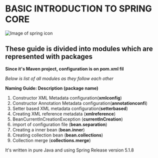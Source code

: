 # BASIC INTRODUCTION TO SPRING CORE
![Image of spring icon](https://spring.io/images/spring-logo-9146a4d3298760c2e7e49595184e1975.svg)

## These guide is divided into modules which are represented with packages
__Since it's Maven project, configuration is on pom.xml fil__

*Below is list of all modules as they follow each other*

**Naming Guide: __Description (package name)__**

1. Constructor XML Metadata configuration(__xmlconfig__)
1. Constructor Annotation Metadata configuration(__annotationconfi__)
1. Setter based XML metadata configuration(__setterbased__)
1. Creating XML reference metadata (__xmlreference__)
1. BeanCurrentInCreationException (__currentInCreation__)
1. import of configuration file (__bean.separation__)
1. Creating a inner bean (__bean.inner__)
1. Creating collection bean (__bean.collections__)
1. Collection merge (__collections.merge__)

It's written in pure Java and using Spring Release version 5.1.8
